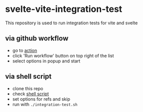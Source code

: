 # svelte-vite-integration-test

This repository is used to run integration tests for vite and svelte

## via github workflow

* go to [action](./actions/workflows/integration-test.yml)
* click 'Run workflow' button on top right of the list
* select options in popup and start

## via shell script
* clone this repo
* check [shell script](./integration-test.sh)
* set options for refs and skip
* run with `./integration-test.sh`


